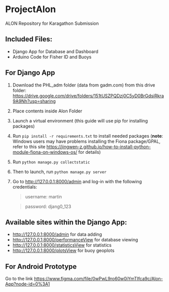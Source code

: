 # ProjectAlon
ALON Repository for Karagathon Submission

## Included Files:
- Django App for Database and Dashboard
- Arduino Code for Fisher ID and Buoys

## For Django App
1. Download the PHL_adm folder (data from gadm.com) from this drive folder: https://drive.google.com/drive/folders/151tUSZPQDzj0C5yD0BrGdsiRkra9A9Nh?usp=sharing
2. Place contents inside Alon Folder
3. Launch a virtual environment (this guide will use pip for installing packages)
4. Run <code>pip install -r requirements.txt</code> to install needed packages
(**note**: Windows users may have problems installing the Fiona package/GPAL, refer 
to this site https://jingwen-z.github.io/how-to-install-python-module-fiona-on-windows-os/ for details)
5. Run <code>python manage.py collectstatic</code>
6. Then to launch, run <code>python manage.py server</code>
7. Go to http://127.0.0.1:8000/admin and log-in with the following credentials:
    > username: martin

    > password: djang0_123

## Available sites within the Django App:
- http://127.0.0.1:8000/admin for data adding
- http://127.0.0.1:8000/performanceView for database viewing
- http://127.0.0.1:8000/statisticsView for statistics
- http://127.0.0.1:8000/plotsView for buoy geoplots

## For Android Prototype
Go to the link https://www.figma.com/file/0wPwL9ro60w0iYmTIfca9c/Alon-App?node-id=0%3A1
